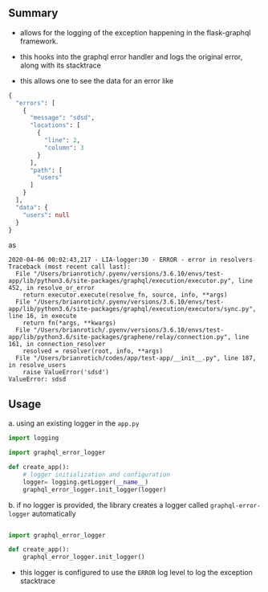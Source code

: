## Summary
- allows for the logging of the exception happening in the flask-graphql framework.
- this hooks into the graphql error handler and logs the original error, along with its stacktrace

- this allows one to see the data for an error like
```graphql
{
  "errors": [
    {
      "message": "sdsd",
      "locations": [
        {
          "line": 2,
          "column": 3
        }
      ],
      "path": [
        "users"
      ]
    }
  ],
  "data": {
    "users": null
  }
}
```

as
```pythontb
2020-04-06 00:02:43,217 - LIA-logger:30 - ERROR - error in resolvers
Traceback (most recent call last):
  File "/Users/brianrotich/.pyenv/versions/3.6.10/envs/test-app/lib/python3.6/site-packages/graphql/execution/executor.py", line 452, in resolve_or_error
    return executor.execute(resolve_fn, source, info, **args)
  File "/Users/brianrotich/.pyenv/versions/3.6.10/envs/test-app/lib/python3.6/site-packages/graphql/execution/executors/sync.py", line 16, in execute
    return fn(*args, **kwargs)
  File "/Users/brianrotich/.pyenv/versions/3.6.10/envs/test-app/lib/python3.6/site-packages/graphene/relay/connection.py", line 161, in connection_resolver
    resolved = resolver(root, info, **args)
  File "/Users/brianrotich/codes/app/test-app/__init__.py", line 187, in resolve_users
    raise ValueError('sdsd')
ValueError: sdsd
```

## Usage
a. using an existing logger in the `app.py`
```python
import logging

import graphql_error_logger

def create_app():
    # logger initialization and configuration
    logger= logging.getLogger(__name__)
    graphql_error_logger.init_logger(logger)
```

b. if no logger is provided, the library creates a logger called `graphql-error-logger` automatically

```python

import graphql_error_logger

def create_app():
    graphql_error_logger.init_logger()
```

- this logger is configured to use the `ERROR` log level to log the exception stacktrace
